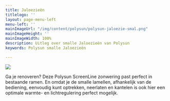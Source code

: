 ```yaml
---
title: Jaloezieën
titlelogo: ''
layout: page-menu-left
menu-left: ''
mainImageUrl: "/img/content/polysun/polysun-jaloezie-smal.png"
mainImageHeight: ''
mainImageWidth: 100%
description: Uitleg over smalle Jaloezieën van Polysun
keywords: Polysun smalle Jaloezieën

---
```

![](/img/content/polysun-jaloezie.png)

Ga je renoveren? Deze Polysun ScreenLine zonwering past perfect in bestaande ramen. En omdat je de smalle lamellen, afhankelijk van de bediening, eenvoudig kunt optrekken, neerlaten en kantelen is ook hier een optimale warmte- en lichtregulering perfect mogelijk.